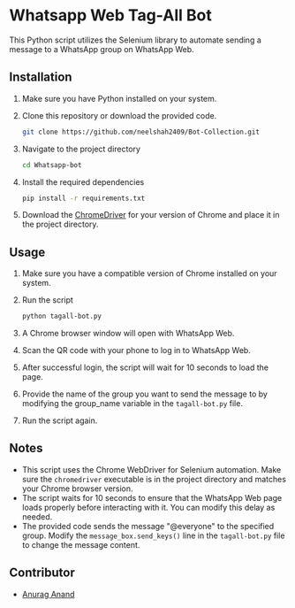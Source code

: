 # **Whatsapp Web Tag-All Bot**

This Python script utilizes the Selenium library to automate sending a message to a WhatsApp group on WhatsApp Web.

## Installation

1. Make sure you have Python installed on your system.
2. Clone this repository or download the provided code.

    ```bash
    git clone https://github.com/neelshah2409/Bot-Collection.git
    ```

3. Navigate to the project directory
    
    ```bash
    cd Whatsapp-bot
    ```
4. Install the required dependencies

    ```bash
    pip install -r requirements.txt
    ```
5. Download the [ChromeDriver](https://chromedriver.chromium.org/downloads) for your version of Chrome and place it in the project directory.

## Usage

1. Make sure you have a compatible version of Chrome installed on your system.
2. Run the script

    ```bash
    python tagall-bot.py
    ```
3.  A Chrome browser window will open with WhatsApp Web.
4.  Scan the QR code with your phone to log in to WhatsApp Web.
5.  After successful login, the script will wait for 10 seconds to load the page.
6.  Provide the name of the group you want to send the message to by modifying the group_name variable in the ```tagall-bot.py``` file.
7.  Run the script again.

## Notes

-   This script uses the Chrome WebDriver for Selenium automation. Make sure the ```chromedriver``` executable is in the project directory and matches your Chrome browser  version.
-   The script waits for 10 seconds to ensure that the WhatsApp Web page loads properly before interacting with it. You can modify this delay as needed.
-   The provided code sends the message "@everyone" to the specified group. Modify the ```message_box.send_keys()``` line in the ```tagall-bot.py``` file to change the message content.

## Contributor

-   [Anurag Anand](https://github.com/anuraganand92)